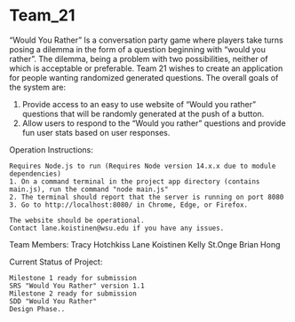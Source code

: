 # Team_21

“Would You Rather” Is a conversation party game where players take turns posing a dilemma in the form of a question beginning with “would you rather”. The dilemma, being a problem with two possibilities, neither of which is acceptable or preferable. Team 21 wishes to create an application for people wanting randomized generated questions. The overall goals of the system are:
  1.    Provide access to an easy to use website of “Would you rather” questions that will be randomly generated at the push of a button. 
  2.    Allow users to respond to the “Would you rather” questions and provide fun user stats based on user responses. 
  
Operation Instructions:

    Requires Node.js to run (Requires Node version 14.x.x due to module dependencies)
    1. On a command terminal in the project app directory (contains main.js), run the command "node main.js"
    2. The terminal should report that the server is running on port 8080
    3. Go to http://localhost:8080/ in Chrome, Edge, or Firefox.
    
    The website should be operational.
    Contact lane.koistinen@wsu.edu if you have any issues.

Team Members:
    Tracy Hotchkiss
    Lane Koistinen
    Kelly St.Onge
    Brian Hong

Current Status of Project: 

    Milestone 1 ready for submission
    SRS "Would You Rather" version 1.1
    Milestone 2 ready for submission
    SDD "Would You Rather"
    Design Phase..
